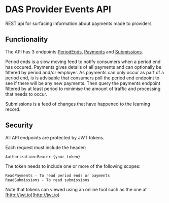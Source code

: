 # DAS Provider Events API

REST api for surfacing information about payments made to providers

## Functionality

The API has 3 endpoints [PeriodEnds](PeriodEnds_README.md), [Payments](Payments_README.md) and [Submissions](Submissions_README.md).

Period ends is a slow moving feed to notify consumers when a period end has occured. Payments gives details of all payments and can optionally be filtered by period and/or employer. As payments can only occur as part of a period end, is is advisable that consumers poll the period end endpoint to see if there will be any new payments. Then query the payments endpoint filtered by at least period to minimise the amount of traffic and processing that needs to occur.

Submissions is a feed of changes that have happened to the learning record.

## Security
All API endpoints are protected by JWT tokens.

Each request must include the header:
```
Authorization:Bearer {your_token}
```

The token needs to include one or more of the following scopes:

    ReadPayments - To read period ends or payments
    ReadSubmissions - To read submissions

Note that tokens can viewed using an online tool such as the one at [http://jwt.io](http://jwt.io)

